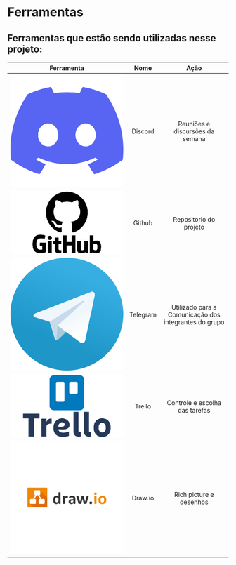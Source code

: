 # Ferramentas

## Ferramentas que estão sendo utilizadas nesse projeto:

| Ferramenta | Nome     | Ação | 
 | :------: | :----------: | :---------------------------------------------------: |
 | ![drawing](../assets/img/discord.svg) | Discord | Reuniões e discursões da semana |
 | ![drawing](../assets/img/github.png) | Github | Repositorio do projeto |
 | ![drawing](../assets/img/telegram.png) | Telegram | Utilizado para a Comunicação dos integrantes do grupo |
 | ![drawing](../assets/img/trello.png)  | Trello | Controle e escolha das tarefas|
 | ![drawing](../assets/img/draw-io.png) | Draw.io | Rich picture e desenhos |
